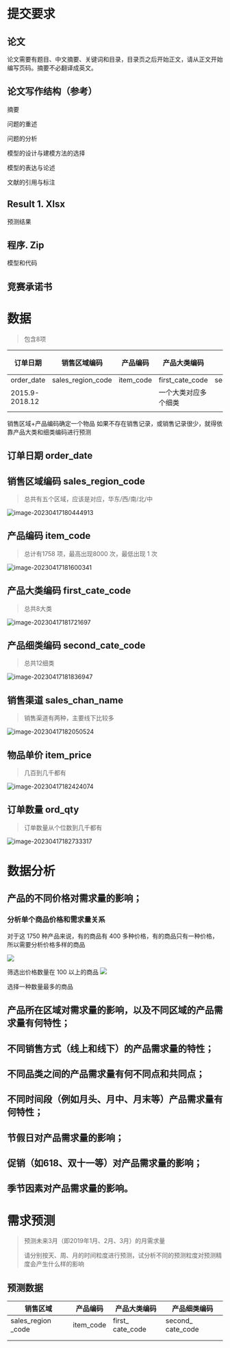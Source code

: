 # 提交要求
## 论文
论文需要有题目、中文摘要、关键词和目录，目录页之后开始正文，请从正文开始编写页码。摘要不必翻译成英文。

## 论文写作结构（参考）

摘要

问题的重述

问题的分析

模型的设计与建模方法的选择

模型的表达与论述

文献的引用与标注

## Result 1. Xlsx
预测结果

## 程序. Zip
模型和代码

## 竞赛承诺书





# 数据

> 包含8项

| 订单日期       | 销售区域编码      | 产品编码  | 产品大类编码         | 产品细类编码     | 销售渠道名称        | 物品单价   | 订单数量 |
| -------------- | ----------------- | --------- | -------------------- | ---------------- | ------------------- | ---------- | -------- |
| order_date     | sales_region_code | item_code | first_cate_code      | second_cate_code | sales_chan_name     | item_price | ord_qty  |
| 2015.9-2018.12 |                   |           | 一个大类对应多个细类 |                  | 分为 online/offline |            |          |
|                |                   |           |                      |                  |                     |            |          |

销售区域+产品编码确定一个物品
如果不存在销售记录，或销售记录很少，就得依靠产品大类和细类编码进行预测


## 订单日期 order_date



## 销售区域编码 sales_region_code

> 总共有五个区域，应该是对应，华东/西/南/北/中

![image-20230417180444913](assets/image-20230417180444913.png)

## 产品编码 item_code

> 总计有1758 项，最高出现8000 次，最低出现 1 次
> 

![image-20230417181600341](assets/image-20230417181600341.png)

## 产品大类编码 first_cate_code

> 总共8大类

![image-20230417181721697](assets/image-20230417181721697.png)

## 产品细类编码 second_cate_code

> 总共12细类

![image-20230417181836947](assets/image-20230417181836947.png)

## 销售渠道 sales_chan_name 

> 销售渠道有两种，主要线下比较多

![image-20230417182050524](assets/image-20230417182050524.png)

## 物品单价     item_price 

> 几百到几千都有

![image-20230417182424074](assets/image-20230417182424074.png)


## 订单数量  ord_qty

> 订单数量从个位数到几千都有

![image-20230417182733317](assets/image-20230417182733317.png)

# 数据分析

## 产品的不同价格对需求量的影响；

### 分析单个商品价格和需求量关系
对于这 1750 种产品来说，有的商品有 400 多种价格，有的商品只有一种价格，所以需要分析价格多样的商品

![](assets/Pasted%20image%2020230417195410.png)

筛选出价格数量在 100 以上的商品 
![](assets/Pasted%20image%2020230417203102.png)

选择一种数量最多的商品


## 产品所在区域对需求量的影响，以及不同区域的产品需求量有何特性；
## 不同销售方式（线上和线下）的产品需求量的特性；
## 不同品类之间的产品需求量有何不同点和共同点；
## 不同时间段（例如月头、月中、月末等）产品需求量有何特性；
## 节假日对产品需求量的影响；
## 促销（如618、双十一等）对产品需求量的影响；
## 季节因素对产品需求量的影响。



# 需求预测

> 预测未来3月（即2019年1月、2月、3月）的月需求量
>
> 请分别按天、周、月的时间粒度进行预测，试分析不同的预测粒度对预测精度会产生什么样的影响

## 预测数据

| 销售区域           | 产品编码  | 产品大类编码     | 产品细类编码      |
| ------------------ | --------- | ---------------- | ----------------- |
| sales_region _code | item_code | first_ cate_code | second_ cate_code |
|                    |           |                  |                   |
|                    |           |                  |                   |

